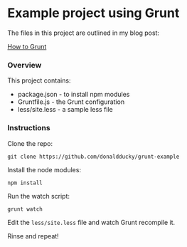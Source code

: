 Example project using Grunt
===========================

The files in this project are outlined in my blog post:

[How to Grunt](http://pyjamacoder.com/2013/03/08/how-to-grunt/)

### Overview

This project contains:

* package.json - to install npm modules
* Gruntfile.js - the Grunt configuration
* less/site.less - a sample less file

### Instructions

Clone the repo:

    git clone https://github.com/donaldducky/grunt-example

Install the node modules:

    npm install

Run the watch script:

    grunt watch

Edit the `less/site.less` file and watch Grunt recompile it.

Rinse and repeat!
